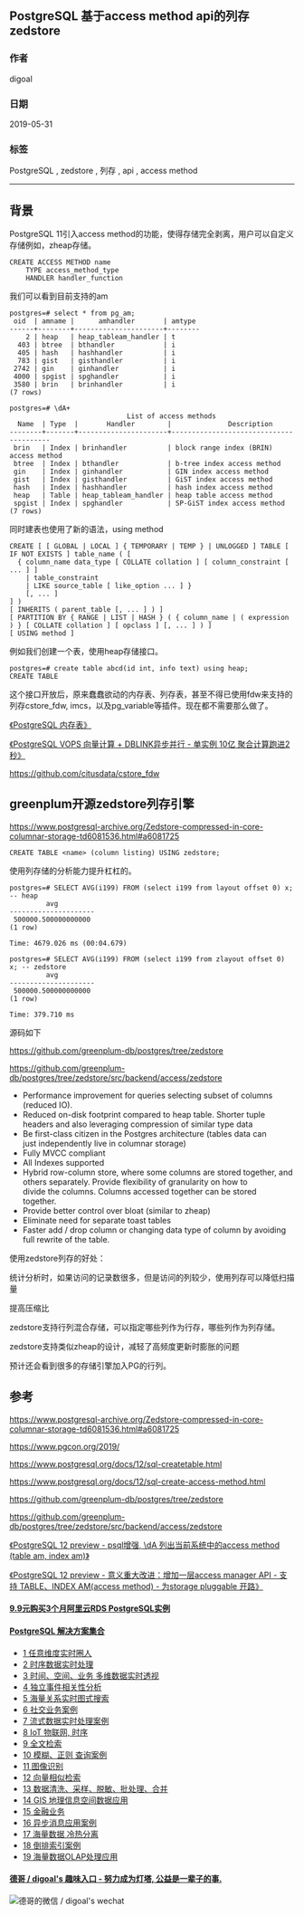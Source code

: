 ## PostgreSQL 基于access method api的列存zedstore    
      
### 作者                     
digoal                      
                      
### 日期                    
2019-05-31                        
                      
### 标签                    
PostgreSQL , zedstore , 列存 , api , access method                                      
                      
----                    
                      
## 背景      
PostgreSQL 11引入access method的功能，使得存储完全剥离，用户可以自定义存储例如，zheap存储。  
  
```  
CREATE ACCESS METHOD name  
    TYPE access_method_type  
    HANDLER handler_function  
```  
  
我们可以看到目前支持的am  
  
```  
postgres=# select * from pg_am;  
 oid  | amname |      amhandler       | amtype   
------+--------+----------------------+--------  
    2 | heap   | heap_tableam_handler | t  
  403 | btree  | bthandler            | i  
  405 | hash   | hashhandler          | i  
  783 | gist   | gisthandler          | i  
 2742 | gin    | ginhandler           | i  
 4000 | spgist | spghandler           | i  
 3580 | brin   | brinhandler          | i  
(7 rows)  
  
postgres=# \dA+  
                             List of access methods  
  Name  | Type  |       Handler        |              Description                 
--------+-------+----------------------+----------------------------------------  
 brin   | Index | brinhandler          | block range index (BRIN) access method  
 btree  | Index | bthandler            | b-tree index access method  
 gin    | Index | ginhandler           | GIN index access method  
 gist   | Index | gisthandler          | GiST index access method  
 hash   | Index | hashhandler          | hash index access method  
 heap   | Table | heap_tableam_handler | heap table access method  
 spgist | Index | spghandler           | SP-GiST index access method  
(7 rows)  
```  
  
同时建表也使用了新的语法，using method  
  
```  
CREATE [ [ GLOBAL | LOCAL ] { TEMPORARY | TEMP } | UNLOGGED ] TABLE [ IF NOT EXISTS ] table_name ( [  
  { column_name data_type [ COLLATE collation ] [ column_constraint [ ... ] ]  
    | table_constraint  
    | LIKE source_table [ like_option ... ] }  
    [, ... ]  
] )  
[ INHERITS ( parent_table [, ... ] ) ]  
[ PARTITION BY { RANGE | LIST | HASH } ( { column_name | ( expression ) } [ COLLATE collation ] [ opclass ] [, ... ] ) ]  
[ USING method ]  
```  
  
例如我们创建一个表，使用heap存储接口。  
  
```  
postgres=# create table abcd(id int, info text) using heap;  
CREATE TABLE  
```  
  
这个接口开放后，原来蠢蠢欲动的内存表、列存表，甚至不得已使用fdw来支持的列存cstore_fdw, imcs，以及pg_variable等插件。现在都不需要那么做了。  
  
[《PostgreSQL 内存表》](../201608/20160818_01.md)    
  
[《PostgreSQL VOPS 向量计算 + DBLINK异步并行 - 单实例 10亿 聚合计算跑进2秒》](../201802/20180210_01.md)    
  
https://github.com/citusdata/cstore_fdw  
  
## greenplum开源zedstore列存引擎  
  
https://www.postgresql-archive.org/Zedstore-compressed-in-core-columnar-storage-td6081536.html#a6081725  
  
```  
CREATE TABLE <name> (column listing) USING zedstore;  
```  
  
使用列存储的分析能力提升杠杠的。  
  
```  
postgres=# SELECT AVG(i199) FROM (select i199 from layout offset 0) x; -- heap  
         avg           
---------------------  
 500000.500000000000  
(1 row)  
  
Time: 4679.026 ms (00:04.679)  
  
postgres=# SELECT AVG(i199) FROM (select i199 from zlayout offset 0) x; -- zedstore  
         avg           
---------------------  
 500000.500000000000  
(1 row)  
  
Time: 379.710 ms  
```  
  
源码如下  
  
https://github.com/greenplum-db/postgres/tree/zedstore  
  
https://github.com/greenplum-db/postgres/tree/zedstore/src/backend/access/zedstore  
  
  
* Performance improvement for queries selecting subset of columns  
  (reduced IO).  
* Reduced on-disk footprint compared to heap table. Shorter tuple  
  headers and also leveraging compression of similar type data  
* Be first-class citizen in the Postgres architecture (tables data can  
  just independently live in columnar storage)  
* Fully MVCC compliant  
* All Indexes supported  
* Hybrid row-column store, where some columns are stored together, and  
  others separately. Provide flexibility of granularity on how to  
  divide the columns. Columns accessed together can be stored  
  together.  
* Provide better control over bloat (similar to zheap)  
* Eliminate need for separate toast tables  
* Faster add / drop column or changing data type of column by avoiding  
  full rewrite of the table.  
  
  
使用zedstore列存的好处：  
  
统计分析时，如果访问的记录数很多，但是访问的列较少，使用列存可以降低扫描量  
  
提高压缩比  
  
zedstore支持行列混合存储，可以指定哪些列作为行存，哪些列作为列存储。  
  
zedstore支持类似zheap的设计，减轻了高频度更新时膨胀的问题  
  
预计还会看到很多的存储引擎加入PG的行列。  
  
## 参考  
https://www.postgresql-archive.org/Zedstore-compressed-in-core-columnar-storage-td6081536.html#a6081725  
  
https://www.pgcon.org/2019/  
  
https://www.postgresql.org/docs/12/sql-createtable.html  
  
https://www.postgresql.org/docs/12/sql-create-access-method.html  
  
https://github.com/greenplum-db/postgres/tree/zedstore  
  
https://github.com/greenplum-db/postgres/tree/zedstore/src/backend/access/zedstore   
  
[《PostgreSQL 12 preview - psql增强, \\dA 列出当前系统中的access method (table am, index am)》](../201903/20190330_01.md)    
  
[《PostgreSQL 12 preview - 意义重大改进：增加一层access manager API - 支持 TABLE、INDEX AM(access method) - 为storage  pluggable 开路》](../201903/20190331_03.md)    
   
  
  
  
  
  
  
  
  
  
  
  
  
  
  
  
  
  
  
  
  
  
  
  
  
  
  
  
  
  
  
  
  
  
  
  
  
  
  
  
  
  
#### [9.9元购买3个月阿里云RDS PostgreSQL实例](https://www.aliyun.com/database/postgresqlactivity "57258f76c37864c6e6d23383d05714ea")
  
  
#### [PostgreSQL 解决方案集合](https://yq.aliyun.com/topic/118 "40cff096e9ed7122c512b35d8561d9c8")
- [1 任意维度实时圈人](https://yq.aliyun.com/topic/118 "40cff096e9ed7122c512b35d8561d9c8")
- [2 时序数据实时处理](https://yq.aliyun.com/topic/118 "40cff096e9ed7122c512b35d8561d9c8")
- [3 时间、空间、业务 多维数据实时透视](https://yq.aliyun.com/topic/118 "40cff096e9ed7122c512b35d8561d9c8")
- [4 独立事件相关性分析](https://yq.aliyun.com/topic/118 "40cff096e9ed7122c512b35d8561d9c8")
- [5 海量关系实时图式搜索](https://yq.aliyun.com/topic/118 "40cff096e9ed7122c512b35d8561d9c8")
- [6 社交业务案例](https://yq.aliyun.com/topic/118 "40cff096e9ed7122c512b35d8561d9c8")
- [7 流式数据实时处理案例](https://yq.aliyun.com/topic/118 "40cff096e9ed7122c512b35d8561d9c8")
- [8 IoT 物联网, 时序](https://yq.aliyun.com/topic/118 "40cff096e9ed7122c512b35d8561d9c8")
- [9 全文检索](https://yq.aliyun.com/topic/118 "40cff096e9ed7122c512b35d8561d9c8")
- [10 模糊、正则 查询案例](https://yq.aliyun.com/topic/118 "40cff096e9ed7122c512b35d8561d9c8")
- [11 图像识别](https://yq.aliyun.com/topic/118 "40cff096e9ed7122c512b35d8561d9c8")
- [12 向量相似检索](https://yq.aliyun.com/topic/118 "40cff096e9ed7122c512b35d8561d9c8")
- [13 数据清洗、采样、脱敏、批处理、合并](https://yq.aliyun.com/topic/118 "40cff096e9ed7122c512b35d8561d9c8")
- [14 GIS 地理信息空间数据应用](https://yq.aliyun.com/topic/118 "40cff096e9ed7122c512b35d8561d9c8")
- [15 金融业务](https://yq.aliyun.com/topic/118 "40cff096e9ed7122c512b35d8561d9c8")
- [16 异步消息应用案例](https://yq.aliyun.com/topic/118 "40cff096e9ed7122c512b35d8561d9c8")
- [17 海量数据 冷热分离](https://yq.aliyun.com/topic/118 "40cff096e9ed7122c512b35d8561d9c8")
- [18 倒排索引案例](https://yq.aliyun.com/topic/118 "40cff096e9ed7122c512b35d8561d9c8")
- [19 海量数据OLAP处理应用](https://yq.aliyun.com/topic/118 "40cff096e9ed7122c512b35d8561d9c8")
  
  
#### [德哥 / digoal's 趣味入口 - 努力成为灯塔, 公益是一辈子的事.](https://github.com/digoal/blog/blob/master/README.md "22709685feb7cab07d30f30387f0a9ae")
  
  
![德哥的微信 / digoal's wechat](../pic/digoal_weixin.jpg "f7ad92eeba24523fd47a6e1a0e691b59")
  
